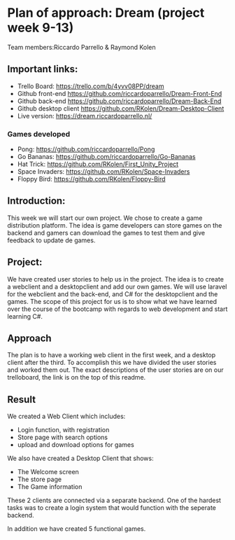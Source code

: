 

# Plan of approach: Dream (project week 9-13)

Team members:Riccardo Parrello & Raymond Kolen

## Important links:
- Trello Board: https://trello.com/b/4yvv08PP/dream
- Github front-end https://github.com/riccardoparrello/Dream-Front-End
- Github back-end https://github.com/riccardoparrello/Dream-Back-End
- Github desktop client https://github.com/RKolen/Dream-Desktop-Client
- Live version: https://dream.riccardoparrello.nl/

### Games developed
- Pong: https://github.com/riccardoparrello/Pong
- Go Bananas: https://github.com/riccardoparrello/Go-Bananas
- Hat Trick: https://github.com/RKolen/First_Unity_Project
- Space Invaders: https://github.com/RKolen/Space-Invaders
- Floppy Bird: https://github.com/RKolen/Floppy-Bird


## Introduction:
This week we will start our own project. We chose to create a game distribution platform. The idea is game developers can store games on the backend and gamers can download the games to test them and give feedback to update de games.

## Project:
We have created user stories to help us in the project. The idea is to create a webclient and a desktopclient and add our own games. We will use laravel for the webclient and the back-end, and C# for the desktopclient and the games. The scope of this project for us is to show what we have learned over the course of the bootcamp with regards to web development and start learning C#.

## Approach

The plan is to have a working web client in the first week, and a desktop client after the third. To accomplish this we have divided the user stories and worked them out. The exact descriptions of the user stories are on our trelloboard, the link is on the top of this readme.

## Result

We created a Web Client which includes:
  - Login function, with registration
  - Store page with search options
  - upload and download options for games

We also have created a Desktop Client that shows:
  - The Welcome screen 
  - The store page 
  - The Game information

These 2 clients are connected via a separate backend. One of the hardest tasks was to create a login system that would function with the seperate backend.

In addition we have created 5 functional games.
